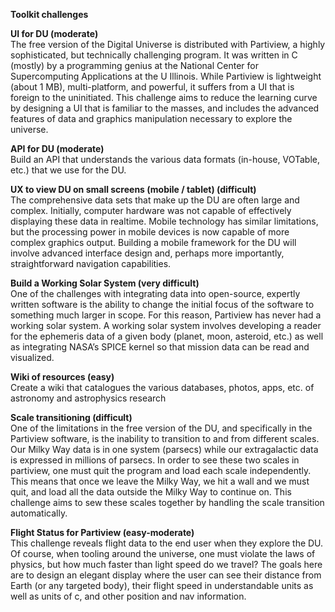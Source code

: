 <b>Toolkit challenges</b>

<b>UI for DU (moderate)</b>
<br>The free version of the Digital Universe is distributed with Partiview, a highly sophisticated, but technically challenging program. It was written in C (mostly) by a programming genius at the National Center for Supercomputing Applications at the U Illinois. While Partiview is lightweight (about 1 MB), multi-platform, and powerful, it suffers from a UI that is foreign to the uninitiated. This challenge aims to reduce the learning curve by designing a UI that is familiar to the masses, and includes the advanced features of data and graphics manipulation necessary to explore the universe.

<b>API for DU (moderate)</b>
<br>Build an API that understands the various data formats (in-house, VOTable, etc.) that we use for the DU. 

<b>UX to view DU on small screens (mobile / tablet) (difficult)</b>
<br>The comprehensive data sets that make up the DU are often large and complex. Initially, computer hardware was not capable of effectively displaying these data in realtime. Mobile technology has similar limitations, but the processing power in mobile devices is now capable of more complex graphics output. Building a mobile framework for the DU will involve advanced interface design and, perhaps more importantly, straightforward navigation capabilities. 

<b>Build a Working Solar System (very difficult)</b>
<br>One of the challenges with integrating data into open-source, expertly written software is the ability to change the initial focus of the software to something much larger in scope. For this reason, Partiview has never had a working solar system. A working solar system involves developing a reader for the ephemeris data of a given body (planet, moon, asteroid, etc.) as well as integrating NASA’s SPICE kernel so that mission data can be read and visualized.

<b>Wiki of resources (easy)</b>
<br>Create a wiki that catalogues the various databases, photos, apps, etc. of astronomy and astrophysics research 

<b>Scale transitioning (difficult)</b>
<br>One of the limitations in the free version of the DU, and specifically in the Partiview software, is the inability to transition to and from different scales. Our Milky Way data is in one system (parsecs) while our extragalactic data is expressed in millions of parsecs. In order to see these two scales in partiview, one must quit the program and load each scale independently. This means that once we leave the Milky Way, we hit a wall and we must quit, and load all the data outside the Milky Way to continue on. This challenge aims to sew these scales together by handling the scale transition automatically.

<b>Flight Status for Partiview (easy-moderate)</b>
<br>This challenge reveals flight data to the end user when they explore the DU. Of course, when tooling around the universe, one must violate the laws of physics, but how much faster than light speed do we travel? The goals here are to design an elegant display where the user can see their distance from Earth (or any targeted body), their flight speed in understandable units as well as units of c, and other position and nav information. 
